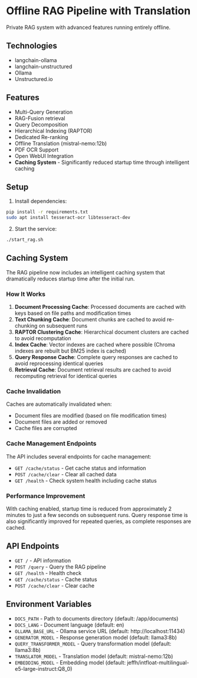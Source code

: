 # Offline RAG Pipeline with Translation

Private RAG system with advanced features running entirely offline.

## Technologies
- langchain-ollama
- langchain-unstructured
- Ollama
- Unstructured.io

## Features
- Multi-Query Generation
- RAG-Fusion retrieval
- Query Decomposition
- Hierarchical Indexing (RAPTOR)
- Dedicated Re-ranking
- Offline Translation (mistral-nemo:12b)
- PDF OCR Support
- Open WebUI Integration
- **Caching System** - Significantly reduced startup time through intelligent caching

## Setup

1. Install dependencies:
```bash
pip install -r requirements.txt
sudo apt install tesseract-ocr libtesseract-dev
```

2. Start the service:
```bash
./start_rag.sh
```

## Caching System

The RAG pipeline now includes an intelligent caching system that dramatically reduces startup time after the initial run.

### How It Works

1. **Document Processing Cache**: Processed documents are cached with keys based on file paths and modification times
2. **Text Chunking Cache**: Document chunks are cached to avoid re-chunking on subsequent runs
3. **RAPTOR Clustering Cache**: Hierarchical document clusters are cached to avoid recomputation
4. **Index Cache**: Vector indexes are cached where possible (Chroma indexes are rebuilt but BM25 index is cached)
5. **Query Response Cache**: Complete query responses are cached to avoid reprocessing identical queries
6. **Retrieval Cache**: Document retrieval results are cached to avoid recomputing retrieval for identical queries

### Cache Invalidation

Caches are automatically invalidated when:
- Document files are modified (based on file modification times)
- Document files are added or removed
- Cache files are corrupted

### Cache Management Endpoints

The API includes several endpoints for cache management:

- `GET /cache/status` - Get cache status and information
- `POST /cache/clear` - Clear all cached data
- `GET /health` - Check system health including cache status

### Performance Improvement

With caching enabled, startup time is reduced from approximately 2 minutes to just a few seconds on subsequent runs.
Query response time is also significantly improved for repeated queries, as complete responses are cached.

## API Endpoints

- `GET /` - API information
- `POST /query` - Query the RAG pipeline
- `GET /health` - Health check
- `GET /cache/status` - Cache status
- `POST /cache/clear` - Clear cache

## Environment Variables

- `DOCS_PATH` - Path to documents directory (default: /app/documents)
- `DOCS_LANG` - Document language (default: en)
- `OLLAMA_BASE_URL` - Ollama service URL (default: http://localhost:11434)
- `GENERATOR_MODEL` - Response generation model (default: llama3:8b)
- `QUERY_TRANSFORMER_MODEL` - Query transformation model (default: llama3:8b)
- `TRANSLATOR_MODEL` - Translation model (default: mistral-nemo:12b)
- `EMBEDDING_MODEL` - Embedding model (default: jeffh/intfloat-multilingual-e5-large-instruct:Q8_0)